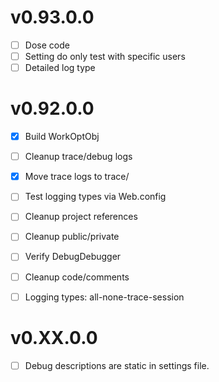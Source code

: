 

# v0.93.0.0
* [ ] Dose code
* [ ] Setting do only test with specific users
* [ ] Detailed log type

# v0.92.0.0

* [X] Build WorkOptObj
* [ ] Cleanup trace/debug logs
* [X] Move trace logs to trace/
* [ ] Test logging types via Web.config
* [ ] Cleanup project references
* [ ] Cleanup public/private
* [ ] Verify DebugDebugger
* [ ] Cleanup code/comments
* [ ] Logging types: all-none-trace-session





# v0.XX.0.0
* [ ] Debug descriptions are static in settings file.